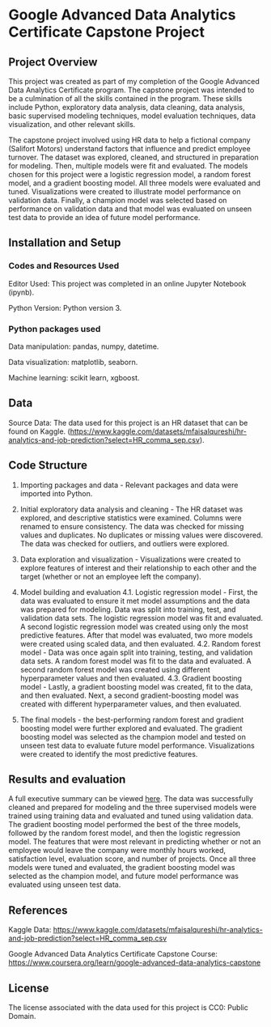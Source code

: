 # Google Advanced Data Analytics Certificate Capstone Project

## Project Overview
This project was created as part of my completion of the Google Advanced Data Analytics Certificate program. The capstone project was intended to be a culmination of all the skills contained in the program. These skills include Python, exploratory data analysis, data cleaning, data analysis, basic supervised modeling techniques, model evaluation techniques, data visualization, and other relevant skills. 

The capstone project involved using HR data to help a fictional company (Salifort Motors) understand factors that influence and predict employee turnover. The dataset was explored, cleaned, and structured in preparation for modeling. Then, multiple models were fit and evaluated. The models chosen for this project were a logistic regression model, a random forest model, and a gradient boosting model. All three models were evaluated and tuned. Visualizations were created to illustrate model performance on validation data. Finally, a champion model was selected based on performance on validation data and that model was evaluated on unseen test data to provide an idea of future model performance. 

## Installation and Setup
### Codes and Resources Used
Editor Used: This project was completed in an online Jupyter Notebook (ipynb).

Python Version: Python version 3. 

### Python packages used
Data manipulation: pandas, numpy, datetime.

Data visualization: matplotlib, seaborn.

Machine learning: scikit learn, xgboost.

## Data
Source Data: The data used for this project is an HR dataset that can be found on Kaggle. (https://www.kaggle.com/datasets/mfaisalqureshi/hr-analytics-and-job-prediction?select=HR_comma_sep.csv).

## Code Structure
1. Importing packages and data - Relevant packages and data were imported into Python.
   
2. Initial exploratory data analysis and cleaning - The HR dataset was explored, and descriptive statistics were examined. Columns were renamed to ensure consistency. The data was checked for missing values and duplicates. No duplicates or missing values were discovered. The data was checked for outliers, and outliers were explored. 

3. Data exploration and visualization - Visualizations were created to explore features of interest and their relationship to each other and the target (whether or not an employee left the company).

4. Model building and evaluation 
4.1. Logistic regression model - First, the data was evaluated to ensure it met model assumptions and the data was prepared for modeling. Data was split into training, test, and validation data sets. The logistic regression model was fit and evaluated. A second logistic regression model was created using only the most predictive features. After that model was evaluated, two more models were created using scaled data, and then evaluated. 
4.2. Random forest model - Data was once again split into training, testing, and validation data sets. A random forest model was fit to the data and evaluated. A second random forest model was created using different hyperparameter values and then evaluated.
4.3. Gradient boosting model - Lastly, a gradient boosting model was created, fit to the data, and then evaluated. Next, a second gradient-boosting model was created with different hyperparameter values, and then evaluated. 

5. The final models - the best-performing random forest and gradient boosting model were further explored and evaluated. The gradient boosting model was selected as the champion model and tested on unseen test data to evaluate future model performance. Visualizations were created to identify the most predictive features. 

## Results and evaluation
A full executive summary can be viewed [here](Capstone_summary.pdf). The data was successfully cleaned and prepared for modeling and the three supervised models were trained using training data and evaluated and tuned using validation data. The gradient boosting model performed the best of the three models, followed by the random forest model, and then the logistic regression model. The features that were most relevant in predicting whether or not an employee would leave the company were monthly hours worked, satisfaction level, evaluation score, and number of projects. Once all three models were tuned and evaluated, the gradient boosting model was selected as the champion model, and future model performance was evaluated using unseen test data. 

## References
Kaggle Data: https://www.kaggle.com/datasets/mfaisalqureshi/hr-analytics-and-job-prediction?select=HR_comma_sep.csv

Google Advanced Data Analytics Certificate Capstone Course: https://www.coursera.org/learn/google-advanced-data-analytics-capstone

## License
The license associated with the data used for this project is CC0: Public Domain.

